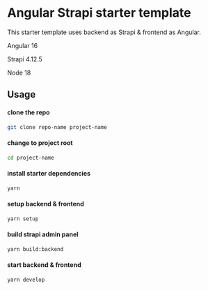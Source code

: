 # Angular Strapi starter template

This starter template uses backend as Strapi & frontend as Angular.

Angular 16

Strapi 4.12.5

Node 18

## Usage

#### clone the repo
```bash
git clone repo-name project-name
```
#### change to project root
```bash
cd project-name
```
#### install starter dependencies
```bash
yarn
```
#### setup backend & frontend
```bash
yarn setup
```
#### build strapi admin panel
```bash
yarn build:backend
```

#### start backend & frontend
```bash
yarn develop
```